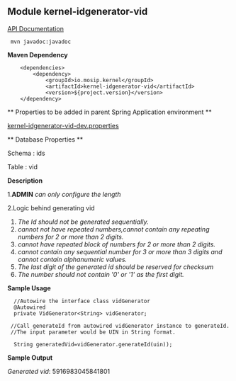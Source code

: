 ## Module kernel-idgenerator-vid

[API Documentation](doc/index.html)

```
 mvn javadoc:javadoc

 ```
**Maven Dependency**

```
	<dependencies>
		<dependency>
			<groupId>io.mosip.kernel</groupId>
			<artifactId>kernel-idgenerator-vid</artifactId>
			<version>${project.version}</version>
	</dependency>

```



** Properties to be added in parent Spring Application environment **

[kernel-idgenerator-vid-dev.properties](../../config/kernel-idgenerator-vid-dev.properties)


** Database Properties **

Schema : ids

Table : vid

**Description**

1.**ADMIN** _can only configure the length_ 

2.Logic behind generating vid
  1. _The  Id should not be generated sequentially._
  2. _cannot not have repeated numbers,cannot contain any repeating numbers for 2 or more than 2 digits._
  3. _cannot have repeated block of numbers for 2 or more than 2 digits._ 
  4. _cannot contain any sequential number for 3 or more than 3 digits and cannot contain alphanumeric values._
  5. _The last digit of the generated id should be reserved for checksum_  
  6. _The number should not contain '0' or '1' as the first digit._
  
  
**Sample Usage**
  
    
      //Autowire the interface class vidGenerator
	  @Autowired
	  private VidGenerator<String> vidGenerator;
	
     //Call generateId from autowired vidGenerator instance to generateId.
     //The input parameter would be UIN in String format.
     
	  String generatedVid=vidGenerator.generateId(uin));
	  
	  
	 
**Sample Output**
	  
_Generated vid_: 5916983045841801  
  






